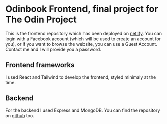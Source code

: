 # Odinbook Frontend, final project for The Odin Project

This is the frontend repository which has been deployed on [netlify](https://radiant-piroshki-78e42e.netlify.app).
You can login with a Facebook account (which will be used to create an account for you), or if you want to browse the website, you can use a Guest Account. Contact me and I will provide you a password. 

## Frontend frameworks

I used React and Tailwind to develop the frontend, styled minimaly at the time.

## Backend 

For the backend I used Express and MongoDB. You can find the repository on [github](https://github.com/paposeco/odinbookbackend) too.
